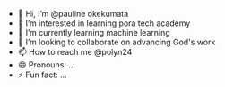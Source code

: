- 👋 Hi, I’m @pauline okekumata
- 👀 I’m interested in learning pora tech academy
- 🌱 I’m currently learning machine learning
- 💞️ I’m looking to collaborate on advancing God's work
- 📫 How to reach me @polyn24
- 😄 Pronouns: ...
- ⚡ Fun fact: ...

<!---
polyn24/polyn24 is a ✨ special ✨ repository because its `README.md` (this file) appears on your GitHub profile.
You can click the Preview link to take a look at your changes.
--->

